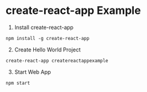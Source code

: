 # create-react-app Example

1. Install create-react-app
```
npm install -g create-react-app
```

2. Create Hello World Project
```
create-react-app createreactappexample
```

3. Start Web App
```
npm start
```